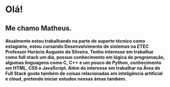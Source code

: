# Olá!
## Me chamo Matheus.
#### Atualmente estou trabalhando na parte de suporte técnico como estagiário, estou cursando Desenvolvimento de sistemas na ETEC Professor Horácio Augusto da Silveira. Tenho interesse em trabalhar como full stack um dia, possuo conhecimento em lógica de programação, algumas linguagens como C, C++ e um pouco de Python, conhecimento em HTML, CSS e JavaScript. Além do interesse em trabalhar na Área de Full Stack gosto também de coisas relacionadas em inteligência artificial e cloud, pretendo iniciar estudos nessas áreas também.


<!--
**EstevaoMVS/EstevaoMVS** is a ✨ _special_ ✨ repository because its `README.md` (this file) appears on your GitHub profile.

Here are some ideas to get you started:

Atualmente estou trabalhando na parte de suporte técnico como estagiário, estou cursando Desenvolvimento de sistemas na ETEC Professor Horácio Augusto da Silveira.
Tenho interesse em trabalhar como full stack um dia, possuo conhecimento em lógica de programação, algumas linguagens como C, C++ e um pouco de Python, conhecimento em HTML, CSS e JavaScript.
Além do interesse em trabalhar na Área de Full Stack gosto também de coisas relacionadas em inteligência artificial e cloud, pretendo iniciar estudos nessas áreas também.
